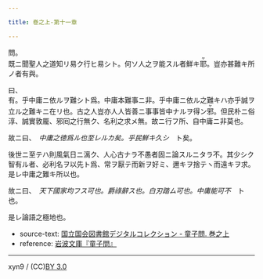 ```yaml
---

title: 巻之上-第十一章

---
```



問。  
既ニ聞聖人之道知リ易ク行ヒ易シト。何ソ人之ヲ能スル者鮮キ<ruby><rb>耶</rb><rp>(</rp><rt>ヤ</rt><rp>)</rp></ruby>。豈亦甚難キ所ノ者有與。

曰、  
有。乎中庸ニ依ルヲ難シト爲。中庸本難事ニ非。乎中庸ニ依ル之難キハ亦乎誠ヲ立ル之難キニ在リ也。古之人豈亦人人皆善ニ事事皆中ナルヲ得ン<ruby><rb>邪</rb><rp>(</rp><rt>ヤ</rt><rp>)</rp></ruby>。但民朴ニ俗淳、誠實敦龎、邪囘之行無ク、名利之求メ無。故ニ行フ所、自中庸ニ非莫也。

故ニ曰、　<cite>中庸之徳爲ル也至レルカ矣。乎民鮮キ久シ</cite>　ト矣。

後世ニ至テハ則風氣日ニ漓ク、人心古ナラ不愚者固ニ論スルニタラ不。其少シク智有ル者、必利名ヲ以先ト爲、常ヲ厭テ而新ヲ好ミ、邇キヲ捨テヽ而遠キヲ求。是レ中庸之難キ所以也。

故ニ曰、　<cite>天下國家均フス可也。爵祿辭ス也。白刃踏ム可也。中庸能可不</cite>　ト也。

是レ論語之極地也。





* source-text: [国立国会図書館デジタルコレクション - 童子問. 巻之上](http://dl.ndl.go.jp/info:ndljp/pid/757852/13)
* reference: [岩波文庫『童子問』](http://iss.ndl.go.jp/books/R100000002-I000001238419-00)

---
xyn9 / (CC)[BY 3.0](https://creativecommons.org/licenses/by/3.0/deed)
